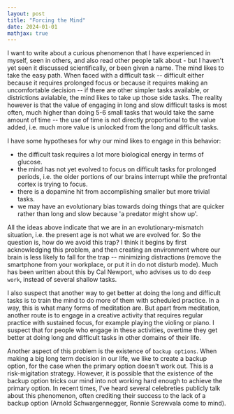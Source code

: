 ```yaml
---
layout: post
title: "Forcing the Mind"
date: 2024-01-01
mathjax: true
---
```


I want to write about a curious phenomenon that I have experienced in myself, seen in others, and also read other people talk about - but I haven't yet seen it discussed scientifically, or been given a name. The mind likes to take the easy path. When faced with a difficult task -- difficult either because it requires prolonged focus or because it requires making an uncomfortable decision -- if there are other simpler tasks available, or districtions avialable, the mind likes to take up those side tasks. The reality however is that the value of engaging in long and slow difficult tasks is most often, much higher than doing 5-6 small tasks that would take the same amount of time -- the use of time is not directly proportional to the value added, i.e. much more value is unlocked from the long and difficult tasks. 

I have some hypotheses for why our mind likes to engage in this behavior: 

- the difficult task requires a lot more biological energy in terms of glucose.
- the mind has not yet evolved to focus on difficult tasks for prolonged periods, i.e. the older portions of our brains interrupt while the prefrontal cortex is trying to focus.
- there is a dopamine hit from accomplishing smaller but more trivial tasks. 
- we may have an evolutionary bias towards doing things that are quicker rather than long and slow because 'a predator might show up'.

All the ideas above indicate that we are in an evolutionary-mismatch situation, i.e. the present age is not what we are evolved for. So the question is, how do we avoid this trap? I think it begins by first acknowledging this problem, and then creating an environment where our brain is less likely to fall for the trap -- minimizing distractions (remove the smartphone from your workplace, or put it in do not disturb mode). Much has been written about this by Cal Newport, who advises us to do `deep work`, instead of several shallow tasks. 

I also suspect that another way to get better at doing the long and difficult tasks is to train the mind to do more of them with scheduled practice. In a way, this is what many forms of meditation are. But apart from meditation, another route is to engage in a creative activity that requires regular practice with sustained focus, for example playing the violing or piano. I suspect that for people who engage in these activities, overtime they get better at doing long and difficult tasks in other domains of their life. 

Another aspect of this problem is the existence of `backup options`. When making a big long term decision in our life, we like to create a backup option, for the case when the primary option doesn't work out. This is a risk-migitation strategy. However, it is possible that the existence of the backup option tricks our mind into not working hard enough to achieve the primary option. In recent times, I've heard several celebreties publicly talk about this phenomenon, often crediting their success to the lack of a backup option (Arnold Schwargennegger, Ronnie Screwvala come to mind). 
